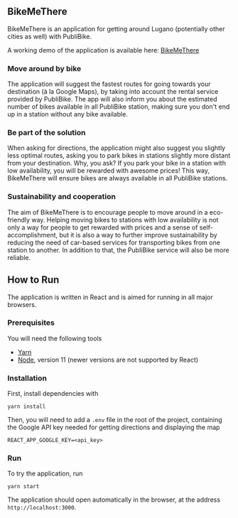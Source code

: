 ## BikeMeThere

BikeMeThere is an application for getting around Lugano (potentially other
cities as well) with PubliBike.

A working demo of the application is available here: [BikeMeThere](https://zuccha.github.io/bike-me-there)

### Move around by bike

The application will suggest the fastest routes for going towards your 
destination (à la Google Maps), by taking into account the rental service
provided by PubliBike. The app will also inform you about the estimated number
of bikes available in all PubliBike station, making sure you don't end up in a
station without any bike available.

### Be part of the solution

When asking for directions, the application might also suggest you slightly less
optimal routes, asking you to park bikes in stations slightly more distant from
your destination. Why, you ask? If you park your bike in a station with low
availability, you will be rewarded with awesome prices! This way, BikeMeThere
will ensure bikes are always available in all PubliBike stations.

### Sustainability and cooperation

The aim of BikeMeThere is to encourage people to move around in a eco-friendly
way. Helping moving bikes to stations with low availability is not only a way
for people to get rewarded with prices and a sense of self-accomplishment, but
it is also a way to further improve sustainability by reducing the need of
car-based services for transporting bikes from one station to another. In
addition to that, the PubliBike service will also be more reliable.


## How to Run

The application is written in React and is aimed for running in all major
browsers.

### Prerequisites

You will need the following tools
- [Yarn](https://yarnpkg.com/lang/en/)
- [Node](https://nodejs.org/en/), version 11 (newer versions are not supported
by React)

### Installation

First, install dependencies with
```
yarn install
```

Then, you will need to add a `.env` file in the root of the project, containing
the Google API key needed for getting directions and displaying the map
```
REACT_APP_GOOGLE_KEY=<api_key>
```

### Run

To try the application, run
```
yarn start
```
The application should open automatically in the browser, at the address
`http://localhost:3000`.
